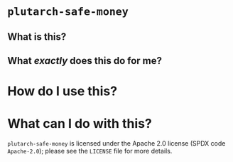 # `plutarch-safe-money`

## What is this?

## What _exactly_ does this do for me?

# How do I use this?

# What can I do with this?

`plutarch-safe-money` is licensed under the Apache 2.0 license (SPDX code
`Apache-2.0`); please see the `LICENSE` file for more details.
